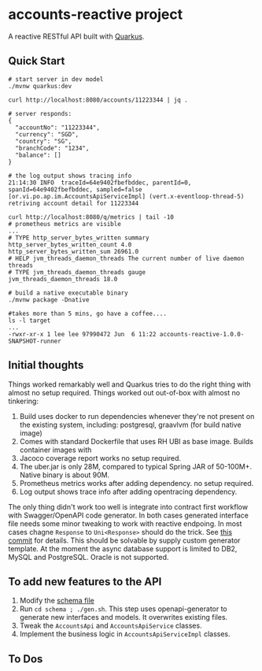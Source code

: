 # accounts-reactive project

A reactive RESTful API built with [Quarkus](https://quarkus.io).

## Quick Start
```text
# start server in dev model
./mvnw quarkus:dev

curl http://localhost:8080/accounts/11223344 | jq .

# server responds:
{
  "accountNo": "11223344",
  "currency": "SGD",
  "country": "SG",
  "branchCode": "1234",
  "balance": []
}

# the log output shows tracing info
21:14:30 INFO  traceId=64e9402fbefbddec, parentId=0, spanId=64e9402fbefbddec, sampled=false [or.vi.po.ap.im.AccountsApiServiceImpl] (vert.x-eventloop-thread-5) retriving account detail for 11223344

curl http://localhost:8080/q/metrics | tail -10
# prometheus metrics are visible
...
# TYPE http_server_bytes_written summary
http_server_bytes_written_count 4.0
http_server_bytes_written_sum 26961.0
# HELP jvm_threads_daemon_threads The current number of live daemon threads
# TYPE jvm_threads_daemon_threads gauge
jvm_threads_daemon_threads 18.0

# build a native executable binary
./mvnw package -Dnative

#takes more than 5 mins, go have a coffee....
ls -l target
...
-rwxr-xr-x 1 lee lee 97990472 Jun  6 11:22 accounts-reactive-1.0.0-SNAPSHOT-runner

```

## Initial thoughts
Things worked remarkably well and Quarkus tries to do the right thing with almost no setup required. 
Things worked out out-of-box with almost no tinkering:
1. Build uses docker to run dependencies whenever they're not present on the existing system, including: postgresql, graavlvm (for build native image)
2. Comes with standard Dockerfile that uses RH UBI as base image. Builds container images with 
3. Jacoco coverage report works no setup required.
4. The uber.jar is only 28M, compared to typical Spring JAR of 50-100M+. Native binary is about 90M.
5. Prometheus metrics works after adding dependency. no setup required.
6. Log output shows trace info after adding opentracing dependency.

The only thing didn't work too well is integrate into contract first workflow with Swagger/OpenAPI code generator. In both cases generated interface file needs some minor tweaking to work with reactive endpoing. In most cases chagne ```Response``` to ```Uni<Response>``` should do the trick. See [this commit](https://github.com/sloppycoder/poc-account-reactive/commit/48b2882e2f5f85c32dbf2e182c6c8376547a8ef0) for details.
This should be solvable by supply custom generator template. 
At the moment the async database support is limited to DB2, MySQL and PostgreSQL. Oracle is not supported.  


## To add new features to the API
1. Modify the [schema file](./schema/accounts-api.yaml)
2. Run ```cd schema ; ./gen.sh```. This step uses openapi-generator to generate new interfaces and models. It overwrites existing files.
3. Tweak the ```AccountsApi``` and ```AccountsApiService``` classes.
4. Implement the business logic in ```AccountsApiServiceImpl``` classes.

## To Dos
